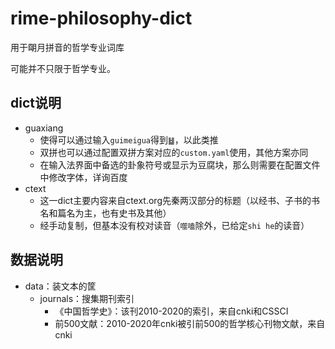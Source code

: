 # rime-philosophy-dict
用于朙月拼音的哲学专业词库

可能并不只限于哲学专业。

## dict说明

- guaxiang
  - 使得可以通过输入`guimeigua`得到`䷵`，以此类推
  - 双拼也可以通过配置双拼方案对应的`custom.yaml`使用，其他方案亦同
  - 在输入法界面中备选的卦象符号或显示为豆腐块，那么则需要在配置文件中修改字体，详询百度
- ctext
  - 这一dict主要内容来自ctext.org先秦两汉部分的标题（以经书、子书的书名和篇名为主，也有史书及其他）
  - 经手动复制，但基本没有校对读音（`噬嗑`除外，已给定`shi he`的读音）

## 数据说明

- data：装文本的筐
  - journals：搜集期刊索引
     - 《中国哲学史》：该刊2010-2020的索引，来自cnki和CSSCI
     - 前500文献：2010-2020年cnki被引前500的哲学核心刊物文献，来自cnki
